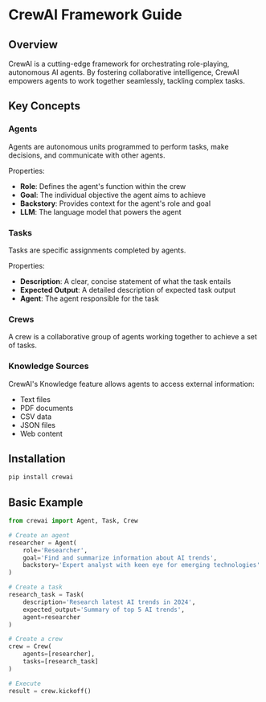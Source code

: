 # CrewAI Framework Guide

## Overview
CrewAI is a cutting-edge framework for orchestrating role-playing, autonomous AI agents. By fostering collaborative intelligence, CrewAI empowers agents to work together seamlessly, tackling complex tasks.

## Key Concepts

### Agents
Agents are autonomous units programmed to perform tasks, make decisions, and communicate with other agents.

Properties:
- **Role**: Defines the agent's function within the crew
- **Goal**: The individual objective the agent aims to achieve  
- **Backstory**: Provides context for the agent's role and goal
- **LLM**: The language model that powers the agent

### Tasks
Tasks are specific assignments completed by agents.

Properties:
- **Description**: A clear, concise statement of what the task entails
- **Expected Output**: A detailed description of expected task output
- **Agent**: The agent responsible for the task

### Crews
A crew is a collaborative group of agents working together to achieve a set of tasks.

### Knowledge Sources
CrewAI's Knowledge feature allows agents to access external information:
- Text files
- PDF documents  
- CSV data
- JSON files
- Web content

## Installation
```bash
pip install crewai
```

## Basic Example
```python
from crewai import Agent, Task, Crew

# Create an agent
researcher = Agent(
    role='Researcher',
    goal='Find and summarize information about AI trends',
    backstory='Expert analyst with keen eye for emerging technologies'
)

# Create a task
research_task = Task(
    description='Research latest AI trends in 2024',
    expected_output='Summary of top 5 AI trends',
    agent=researcher
)

# Create a crew
crew = Crew(
    agents=[researcher],
    tasks=[research_task]
)

# Execute
result = crew.kickoff()
```